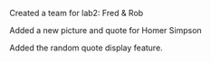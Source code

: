 Created a team for lab2: Fred & Rob

Added a new picture and quote for Homer Simpson

Added the random quote display feature.